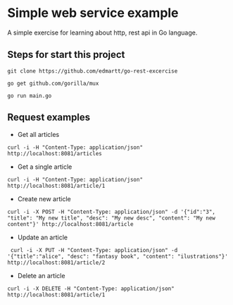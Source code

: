 # Simple web service example

A simple exercise for learning about http, rest api in Go language.

## Steps for start this project

```
git clone https://github.com/edmartt/go-rest-excercise
```

```
go get github.com/gorilla/mux
```

```
go run main.go
```

## Request examples

- Get all articles

```
curl -i -H "Content-Type: application/json" http://localhost:8081/articles 
```

- Get a single article

```
curl -i -H "Content-Type: application/json" http://localhost:8081/article/1
```

- Create new article

```
curl -i -X POST -H "Content-Type: application/json" -d '{"id":"3", "title": "My new title", "desc": "My new desc", "content": "My new content"}' http://localhost:8081/article
```

- Update an article

```
 curl -i -X PUT -H "Content-Type: application/json" -d '{"title":"alice", "desc": "fantasy book", "content": "ilustrations"}' http://localhost:8081/article/2
```

- Delete an article

```
curl -i -X DELETE -H "Content-Type: application/json" http://localhost:8081/article/1
```